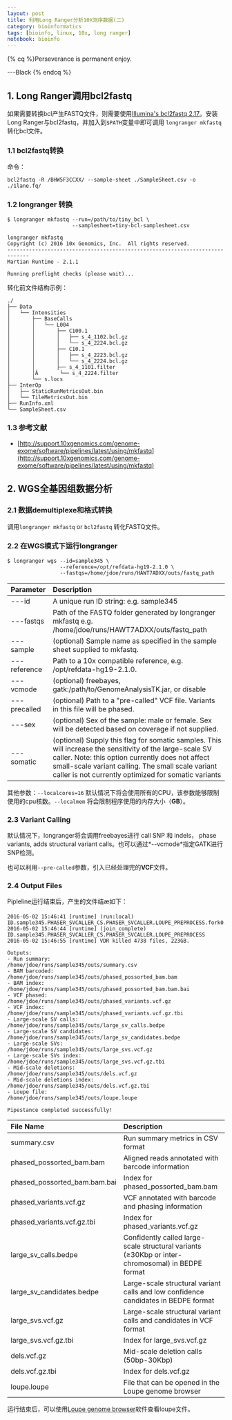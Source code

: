 ```yaml
---
layout: post
title: 利用Long Ranger分析10X测序数据(二)
category: bioinformatics
tags: [bioinfo, linux, 10x, long ranger]
notebook: bioinfo
---
```


{% cq %}Perseverance is permanent enjoy.

---Black
{% endcq %}

## 1. Long Ranger调用bcl2fastq

如果需要转换bcl产生FASTQ文件，则需要使用[Illumina's bcl2fastq 2.17](http://support.illumina.com/downloads/bcl2fastq_conversion_software.html)。安装Long Ranger与bcl2fastq，并加入到`$PATH`变量中即可调用 `longranger mkfastq`转化bcl文件。

### 1.1 bcl2fastq转换

命令：

```
bcl2fastq -R /BHW5F3CCXX/ --sample-sheet ./SampleSheet.csv -o ./1lane.fq/
```

### 1.2 longranger 转换

```
$ longranger mkfastq --run=/path/to/tiny_bcl \
                     --samplesheet=tiny-bcl-samplesheet.csv

longranger mkfastq
Copyright (c) 2016 10x Genomics, Inc.  All rights reserved.
-----------------------------------------------------------------------------
Martian Runtime - 2.1.1

Running preflight checks (please wait)...
```

转化前文件结构示例：

```
./
├── Data
│   └── Intensities
│       ├── BaseCalls
│       │   └── L004
│       │       ├── C100.1
│       │       │   ├── s_4_1102.bcl.gz
│       │       │   └── s_4_2224.bcl.gz
│       │       ├── C10.1
│       │       │   ├── s_4_2223.bcl.gz
│       │       │   └── s_4_2224.bcl.gz
│       │       ├── s_4_1101.filter
│       │Â       └── s_4_2224.filter
│       └── s.locs
├── InterOp
│   ├── StaticRunMetricsOut.bin
│   └── TileMetricsOut.bin
├── RunInfo.xml
└── SampleSheet.csv
```

### 1.3 参考文献

 - [http://support.10xgenomics.com/genome-exome/software/pipelines/latest/using/mkfastq](http://support.10xgenomics.com/genome-exome/software/pipelines/latest/using/mkfastq)

## 2. WGS全基因组数据分析

### 2.1 数据demultiplexe和格式转换

调用`longranger mkfastq` or `bcl2fastq` 转化FASTQ文件。

### 2.2 在WGS模式下运行longranger

```
$ longranger wgs --id=sample345 \
                 --reference=/opt/refdata-hg19-2.1.0 \
                 --fastqs=/home/jdoe/runs/HAWT7ADXX/outs/fastq_path
```

| Parameter      |    Description |
| :-------- | :--------|
| ---id  | A unique run ID string: e.g. sample345  |
| ---fastqs  | Path of the FASTQ folder generated by longranger mkfastq e.g. /home/jdoe/runs/HAWT7ADXX/outs/fastq_path  |
| ---sample  | (optional) Sample name as specified in the sample sheet supplied to mkfastq.  |
| ---reference  | Path to a 10x compatible reference, e.g. /opt/refdata-hg19-2.1.0.  |
| ---vcmode  | (optional) freebayes, gatk:/path/to/GenomeAnalysisTK.jar, or disable  |
| ---precalled  | (optional) Path to a "pre-called" VCF file. Variants in this file will be phased.  |
| ---sex  |  (optional) Sex of the sample: male or female. Sex will be detected based on coverage if not supplied.  |
| ---somatic  | (optional) Supply this flag for somatic samples. This will increase the sensitivity of the large-scale SV caller. Note: this option currently does not affect small-scale variant calling. The small scale variant caller is not currently optimized for somatic variants  |

其他参数：`--localcores=16` 默认情况下将会使用所有的CPU，该参数能够限制使用的cpu核数。`--localmem` 将会限制程序使用的内存大小（**GB**）。

### 2.3 Variant Calling

默认情况下，longranger将会调用freebayes进行 call SNP 和 indels， phase variants, adds structural variant calls。也可以通过*--vcmode*指定GATK进行SNP检测。

也可以利用`--pre-called`参数，引入已经处理完的**VCF**文件。

### 2.4 Output Files

Pipleline运行结束后，产生的文件结æ如下：

```
2016-05-02 15:46:41 [runtime] (run:local)       ID.sample345.PHASER_SVCALLER_CS.PHASER_SVCALLER.LOUPE_PREPROCESS.fork0.join
2016-05-02 15:46:44 [runtime] (join_complete)   ID.sample345.PHASER_SVCALLER_CS.PHASER_SVCALLER.LOUPE_PREPROCESS
2016-05-02 15:46:55 [runtime] VDR killed 4738 files, 223GB.

Outputs:
- Run summary:               /home/jdoe/runs/sample345/outs/summary.csv
- BAM barcoded:              /home/jdoe/runs/sample345/outs/phased_possorted_bam.bam
- BAM index:                 /home/jdoe/runs/sample345/outs/phased_possorted_bam.bam.bai
- VCF phased:                /home/jdoe/runs/sample345/outs/phased_variants.vcf.gz
- VCF index:                 /home/jdoe/runs/sample345/outs/phased_variants.vcf.gz.tbi
- Large-scale SV calls:      /home/jdoe/runs/sample345/outs/large_sv_calls.bedpe
- Large-scale SV candidates: /home/jdoe/runs/sample345/outs/large_sv_candidates.bedpe
- Large-scale SVs:           /home/jdoe/runs/sample345/outs/large_svs.vcf.gz
- Large-scale SVs index:     /home/jdoe/runs/sample345/outs/large_svs.vcf.gz.tbi
- Mid-scale deletions:       /home/jdoe/runs/sample345/outs/dels.vcf.gz
- Mid-scale deletions index: /home/jdoe/runs/sample345/outs/dels.vcf.gz.tbi
- Loupe file:                /home/jdoe/runs/sample345/outs/loupe.loupe

Pipestance completed successfully!
```

| File Name  | Description |
| :-------- | :--------|
|summary.csv  | Run summary metrics in CSV format |
|phased_possorted_bam.bam  |  Aligned reads annotated with barcode information |
|phased_possorted_bam.bam.bai  |  Index for phased_possorted_bam.bam |
|phased_variants.vcf.gz  |  VCF annotated with barcode and phasing information |
|phased_variants.vcf.gz.tbi  |  Index for phased_variants.vcf.gz |
|large_sv_calls.bedpe  |  Confidently called large-scale structural variants (≥30Kbp or inter-chromosomal) in BEDPE format |
|large_sv_candidates.bedpe  | Large-scale structural variant calls and low confidence candidates in BEDPE format |
|large_svs.vcf.gz  |  Large-scale structural variant calls and candidates in VCF format |
|large_svs.vcf.gz.tbi  |  Index for large_svs.vcf.gz |
|dels.vcf.gz | Mid-scale deletion calls (50bp-30Kbp) |
|dels.vcf.gz.tbi |  Index for dels.vcf.gz |
|loupe.loupe  | File that can be opened in the Loupe genome browser |

运行结束后，可以使用[Loupe genome browser](http://support.10xgenomics.com/genome-exome/software/visualization/latest/getting-started)软件查看loupe文件。

